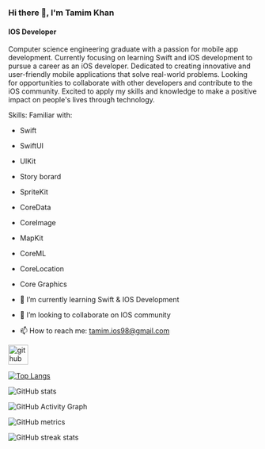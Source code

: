 
### Hi there 👋, I'm Tamim Khan
#### IOS Developer
Computer science engineering graduate with a passion for mobile app development. Currently focusing on learning Swift and iOS development to pursue a career as an iOS developer. Dedicated to creating innovative and user-friendly mobile applications that solve real-world problems. Looking for opportunities to collaborate with other developers and contribute to the iOS community. Excited to apply my skills and knowledge to make a positive impact on people's lives through technology.

Skills: 
Familiar with:
- Swift
- SwiftUI
- UIKit
- Story borard
- SpriteKit
- CoreData
- CoreImage
- MapKit
- CoreML
- CoreLocation
- Core Graphics

- 🌱 I’m currently learning Swift & IOS Development 
- 👯 I’m looking to collaborate on IOS community 
- 📫 How to reach me: tamim.ios98@gmail.com 


[<img src='https://cdn.jsdelivr.net/npm/simple-icons@3.0.1/icons/github.svg' alt='github' height='40'>](https://github.com/Ktamim98)  

[![Top Langs](https://github-readme-stats.vercel.app/api/top-langs/?username=Ktamim98)](https://github.com/anuraghazra/github-readme-stats)

![GitHub stats](https://github-readme-stats.vercel.app/api?username=Ktamim98&show_icons=true)  

![GitHub Activity Graph](https://activity-graph.herokuapp.com/graph?username=Ktamim98)  

![GitHub metrics](https://metrics.lecoq.io/Ktamim98)  

![GitHub streak stats](https://streak-stats.demolab.com/?user=Ktamim98)  

